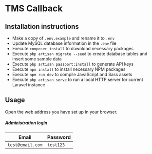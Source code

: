 # TMS Callback

## Installation instructions

- Make a copy of `.env.example` and rename it to `.env`
- Update MySQL database information in the `.env` file
- Execute `composer install` to download necessary packages
- Execute `php artisan migrate --seed` to create database tables and insert some sample data
- Execute `php artisan passport:install` to generate API keys 
- Execute `npm install` to install necessary NPM packages
- Execute `npm run dev` to compile JavaScript and Sass assets
- Execute `php artisan serve` to run a local HTTP server for current Laravel instance

## Usage

Open the web address you have set up in your browser.

##### Administration login

| Email | Password |
| --- | --- |
| `test@email.com` | `test123` |
